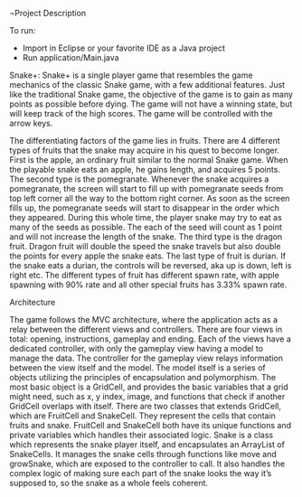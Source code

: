 ¬Project Description

To run: 
- Import in Eclipse or your favorite IDE as a Java project
- Run application/Main.java

Snake+: Snake+ is a single player game that resembles the game mechanics of the classic Snake game, with a few additional features. Just like the traditional Snake game, the objective of the game is to gain as many points as possible before dying. The game will not have a winning state, but will keep track of the high scores. The game will be controlled with the arrow keys.  

The differentiating factors of the game lies in fruits. There are 4 different types of fruits that the snake may acquire in his quest to become longer. First is the apple, an ordinary fruit similar to the normal Snake game. When the playable snake eats an apple, he gains length, and acquires 5 points. The second type is the pomegranate. Whenever the snake acquires a pomegranate, the screen will start to fill up with pomegranate seeds from top left corner all the way to the bottom right corner. As soon as the screen fills up, the pomegranate seeds will start to disappear in the order which they appeared. During this whole time, the player snake may try to eat as many of the seeds as possible. The each of the seed will count as 1 point and will not increase the length of the snake. The third type is the dragon fruit. Dragon fruit will double the speed the snake travels but also double the points for every apple the snake eats. The last type of fruit is durian. If the snake eats a durian, the controls will be reversed, aka up is down, left is right etc. The different types of fruit has different spawn rate, with apple spawning with 90% rate and all other special fruits has 3.33% spawn rate. 

Architecture 

The game follows the MVC architecture, where the application acts as a relay between the different views and controllers. There are four views in total: opening, instructions, gameplay and ending. Each of the views have a dedicated controller, with only the gameplay view having a model to manage the data. The controller for the gameplay view relays information between the view itself and the model. The model itself is a series of objects utilizing the principles of encapsulation and polymorphism. The most basic object is a GridCell, and provides the basic variables that a grid might need, such as x, y index, image, and functions that check if another GridCell overlaps with itself. There are two classes that extends GridCell, which are FruitCell and SnakeCell. They represent the cells that contain fruits and snake. FruitCell and SnakeCell both have its unique functions and private variables which handles their associated logic. Snake is a class which represents the snake player itself, and encapsulates an ArrayList of SnakeCells. It manages the snake cells through functions like move and growSnake, which are exposed to the controller to call. It also handles the complex logic of making sure each part of the snake looks the way it’s supposed to, so the snake as a whole feels coherent.

 
